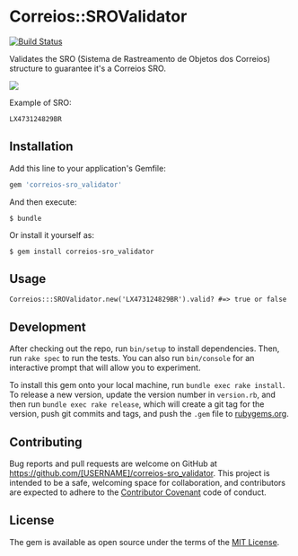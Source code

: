 # Correios::SROValidator

[![Build Status](https://travis-ci.org/lemanchester/correios-sro_validator.svg?branch=master)](https://travis-ci.org/lemanchester/correios-sro_validator)

Validates the SRO (Sistema de Rastreamento de Objetos dos Correios) structure to guarantee it's a Correios SRO.

![](http://prodis.net.br/images/ruby/2011/correios_logo.png)

Example of SRO:

`LX473124829BR`

## Installation

Add this line to your application's Gemfile:

```ruby
gem 'correios-sro_validator'
```

And then execute:

    $ bundle

Or install it yourself as:

    $ gem install correios-sro_validator

## Usage

`Correios:::SROValidator.new('LX473124829BR').valid? #=> true or false`

## Development

After checking out the repo, run `bin/setup` to install dependencies. Then, run `rake spec` to run the tests. You can also run `bin/console` for an interactive prompt that will allow you to experiment.

To install this gem onto your local machine, run `bundle exec rake install`. To release a new version, update the version number in `version.rb`, and then run `bundle exec rake release`, which will create a git tag for the version, push git commits and tags, and push the `.gem` file to [rubygems.org](https://rubygems.org).

## Contributing

Bug reports and pull requests are welcome on GitHub at https://github.com/[USERNAME]/correios-sro_validator. This project is intended to be a safe, welcoming space for collaboration, and contributors are expected to adhere to the [Contributor Covenant](http://contributor-covenant.org) code of conduct.


## License

The gem is available as open source under the terms of the [MIT License](http://opensource.org/licenses/MIT).
